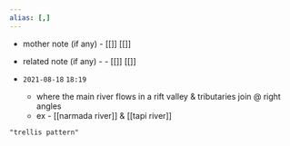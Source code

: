 ```yaml
---
alias: [,]
---
```

- mother note (if any)
		- [[]] [[]]
- related note (if any) -
		- [[]] [[]]


- `2021-08-18`  `18:19`
	- where the main river flows in a rift valley & tributaries join @ right angles
	- ex - [[narmada river]] & [[tapi river]]

```query
"trellis pattern"
```
